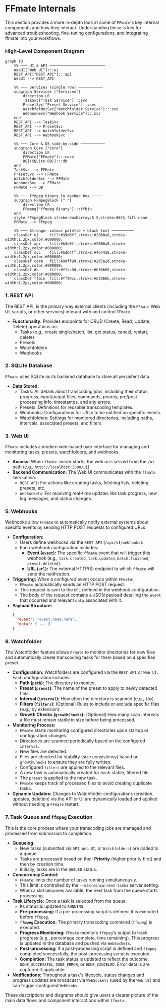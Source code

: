 # FFmate Internals

This section provides a more in-depth look at some of `FFmate`'s key internal components and how they interact. Understanding these is key for advanced troubleshooting, fine-tuning configurations, and integrating ffmate into your workflows.

### High-Level Component Diagram

```mermaid
graph TD
    %% ─── UI & API ─────────────────────────
    WebUI["Web UI"]:::ui
    REST_API["REST API"]:::api
    WebUI --> REST_API

    %% ─── Services (single row) ───────────
    subgraph Services ["Services"]
        direction LR
        TaskSvc["Task Service"]:::svc
        PresetSvc["Preset Service"]:::svc
        WatchfolderSvc["Watchfolder Service"]:::svc
        WebhookSvc["Webhook Service"]:::svc
    end
    REST_API --> TaskSvc
    REST_API --> PresetSvc
    REST_API --> WatchfolderSvc
    REST_API --> WebhookSvc

    %% ─── Core & DB side-by-side ───────────
    subgraph Core ["Core"]
        direction LR
        FFMate["FFmate"]:::core
        DB[(SQLite DB)]:::db
    end
    TaskSvc --> FFMate
    PresetSvc --> FFMate
    WatchfolderSvc --> FFMate
    WebhookSvc --> FFMate
    FFMate --> DB

    %% ─── ffmpeg binary in dashed box ─────
    subgraph FFmpegBlock [" "]
        direction LR
        FFmpeg["ffmpeg Binary"]:::ffbin
    end
    style FFmpegBlock stroke-dasharray:5 5,stroke:#555,fill:none
    FFMate --> FFmpeg

    %% ─── Stronger colour palette + black text ──────────
    classDef ui     fill:#99d6ff,stroke:#2060a0,stroke-width:1.2px,color:#000000;
    classDef api    fill:#b3e0ff,stroke:#2060a0,stroke-width:1.2px,color:#000000;
    classDef svc    fill:#bdb4ff,stroke:#4b44a0,stroke-width:1.2px,color:#000000;
    classDef core   fill:#99ff99,stroke:#2d7a2d,stroke-width:1.2px,color:#000000;
    classDef db     fill:#ffcc80,stroke:#b36b00,stroke-width:1.2px,color:#000000;
    classDef ffbin  fill:#ff99cc,stroke:#b3366b,stroke-width:1.2px,color:#000000;
```

### 1. REST API

The REST API, is the primary way external clients (including the `FFmate` Web UI, scripts, or other services) interact with and control `FFmate`.

*   **Functionality:** Provides endpoints for CRUD (Create, Read, Update, Delete) operations on:
    *   Tasks (e.g., create single/batch, list, get status, cancel, restart, delete)
    *   Presets
    *   Watchfolders
    *   Webhooks

### 2. SQLite Database

`FFmate` uses SQLite as its backend database to store all persistent data.
*   **Data Stored:**
    *   Tasks: All details about transcoding jobs, including their status, progress, input/output files, commands, priority, pre/post-processing info, timestamps, and any errors.
    *   Presets: Definitions for reusable transcoding templates.
    *   Webhooks: Configurations for URLs to be notified on specific events.
    *   Watchfolders: Settings for monitored directories, including paths, intervals, associated presets, and filters.

### 3. Web UI

`FFmate` includes a modern web-based user interface for managing and monitoring tasks, presets, watchfolders, and webhooks.

*   **Access:** When `ffmate` server starts, the web ui is served from the `/ui` path (e.g., `http://localhost:3000/ui`)
*   **Backend Communication:** The Web UI communicates with the `ffmate` service via:
    *   `REST API`: For actions like creating tasks, fetching lists, deleting presets, etc.
    *   `WebSockets`: For receiving real-time updates like task progress, new log messages, and status changes.

### 5. Webhooks

Webhooks allow `FFmate` to automatically notify external systems about specific events by sending HTTP POST requests to configured URLs.

*   **Configuration:**
    *   Users define webhooks via the `REST API` (`/api/v1/webhooks`).
    *   Each webhook configuration includes:
        *   **Event (`event`):** The specific `ffmate` event that will trigger this webhook (e.g., `task.created`, `task.updated`, `batch.finished`, `preset.deleted`).
        *   **URL (`url`):** The external HTTP(S) endpoint to which `ffmate` will send the notification.
*   **Triggering:** When a configured event occurs within `FFmate`:
    *   `FFmate` automatically sends an HTTP POST request.
    *   This request is sent to the `URL` defined in the webhook configuration.
    *   The body of the request contains a JSON payload detailing the `event` that occurred and relevant `data` associated with it.
*   **Payload Structure:**
    ```json
    {
      "event": "event.name.here",
      "data": { ... }
    }
    ```

### 6. Watchfolder

The Watchfolder feature allows `FFmate` to monitor directories for new files and automatically create transcoding tasks for them based on a specified preset.

*   **Configuration:** Watchfolders are configured via the `REST API` or `Web UI`. Each configuration includes:
    *   **Path (`path`):** The directory to monitor.
    *   **Preset (`preset`):** The name of the preset to apply to newly detected files.
    *   **Interval (`interval`):** How often the directory is scanned (e.g., `10s`).
    *   **Filters (`filters`):** (Optional) Rules to include or exclude specific files (e.g., by extension).
    *   **Growth Checks (`growthChecks`):** (Optional) How many scan intervals a file must remain stable in size before being processed.
*   **Monitoring Process:**
    *   `FFmate` starts monitoring configured directories upon startup or configuration changes.
    *   Directories are scanned periodically based on the configured `interval`.
    *   New files are detected.
    *   Files are checked for stability (size consistency) based on `growthChecks` to ensure they are fully written.
    *   Configured `filters` are applied to the relevant files.
    *   A new task is automatically created for each stable, filtered file.
    *   The `preset` is applied to the new task.
    *   `FFmate` keeps track of processed files to avoid creating duplicate tasks.
*   **Dynamic Updates:** Changes to Watchfolder configurations (creation, updates, deletion) via the API or UI are dynamically loaded and applied without needing a `FFmate` restart.

### 7. Task Queue and `ffmpeg` Execution

This is the core process where your transcoding jobs are managed and processed from submission to completion.

*   **Queueing:**
    *   New tasks (submitted via `API`, `Web UI`, or `Watchfolders`) are added to a queue.
    *   Tasks are processed based on their **Priority** (higher priority first) and then by creation time.
    *   Initially, tasks are in the `QUEUED` status.
*   **Concurrency Control:**
    *   `FFmate` limits the number of tasks running simultaneously.
    *   This limit is controlled by the `--max-concurrent-tasks` server setting.
    *   When a slot becomes available, the next task from the queue starts processing.
*   **Task Lifecycle:** Once a task is selected from the queue:
    *   Its status is updated to `RUNNING`.
    *   **Pre-processing:** If a pre-processing script is defined, it is executed before `ffmpeg`.
    *   **`ffmpeg` Execution:** The primary transcoding command (`ffmpeg`) is executed.
    *   **Progress Monitoring:** `FFmate` monitors `ffmpeg`'s output to track progress (e.g., percentage complete, time remaining). This progress is updated in the database and pushed via `WebSockets`.
    *   **Post-processing:** If a post-processing script is defined and `ffmpeg` completed successfully, the post-processing script is executed.
    *   **Completion:** The task status is updated to reflect the outcome: `DONE_SUCCESSFUL`, `DONE_ERROR`, or `DONE_CANCELED`. Error details are captured if applicable.
*   **Notifications:** Throughout a task's lifecycle, status changes and progress updates are broadcast via `WebSockets` (used by the `Web UI`) and can trigger configured `Webhooks`.

These descriptions and diagrams should give users a clearer picture of the main data flows and component interactions within `ffmate`.